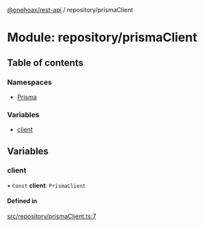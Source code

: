 [@onehoax/rest-api](../README.md) / repository/prismaClient

# Module: repository/prismaClient

## Table of contents

### Namespaces

- [Prisma](repository_prismaClient.Prisma.md)

### Variables

- [client](repository_prismaClient.md#client)

## Variables

### client

• `Const` **client**: `PrismaClient`

#### Defined in

[src/repository/prismaClient.ts:7](https://github.com/onehoax/rest_api/blob/42e98b1/src/repository/prismaClient.ts#L7)
